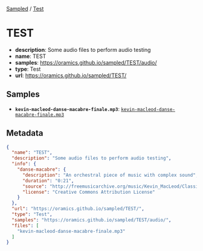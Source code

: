 
[Sampled](https://oramics.github.io/sampled) /
[Test](/TEST)

# TEST

- __description__: Some audio files to perform audio testing
- __name__: TEST
- __samples__: https://oramics.github.io/sampled/TEST/audio/
- __type__: Test
- __url__: https://oramics.github.io/sampled/TEST/

## Samples

- __`kevin-macleod-danse-macabre-finale.mp3`__: [`kevin-macleod-danse-macabre-finale.mp3`](https://oramics.github.io/sampled/TEST/audio/kevin-macleod-danse-macabre-finale.mp3)

## Metadata

```json
{
  "name": "TEST",
  "description": "Some audio files to perform audio testing",
  "info": {
    "danse-macabre": {
      "description": "An orchestral piece of music with complex sound",
      "duration": "0:21",
      "source": "http://freemusicarchive.org/music/Kevin_MacLeod/Classical_Sampler/Danse_Macabre_-_Finale",
      "license": "Creative Commons Attribution License"
    }
  },
  "url": "https://oramics.github.io/sampled/TEST/",
  "type": "Test",
  "samples": "https://oramics.github.io/sampled/TEST/audio/",
  "files": [
    "kevin-macleod-danse-macabre-finale.mp3"
  ]
}
```

